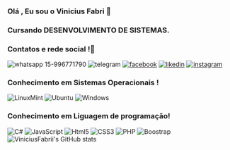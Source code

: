 ### Olá , Eu sou o Vinicius Fabri 🤙

### Cursando DESENVOLVIMENTO DE SISTEMAS. 

### Contatos e rede social !👋

![whatsapp 15-996771790](https://img.shields.io/badge/WhatsApp-25D366?style=for-the-badge&logo=whatsapp&logoColor=white)
![telegram](https://img.shields.io/badge/Telegram-2CA5E0?style=for-the-badge&logo=telegram&logoColor=white)
[![facebook](https://img.shields.io/badge/Facebook-1877F2?style=for-the-badge&logo=facebook&logoColor=white)](https://facebook.com/viniciusfabri)
[![likedin](https://img.shields.io/badge/LinkedIn-0077B5?style=for-the-badge&logo=linkedin&logoColor=white)]()
[![instagram](https://img.shields.io/badge/Instagram-E4405F?style=for-the-badge&logo=instagram&logoColor=white)]()


### Conhecimento em Sistemas Operacionais !
![LinuxMint](https://img.shields.io/badge/Linux_Mint-87CF3E?style=for-the-badge&logo=linux-mint&logoColor=white)
![Ubuntu](https://img.shields.io/badge/Ubuntu-E95420?style=for-the-badge&logo=ubuntu&logoColor=white)
![Windows](https://img.shields.io/badge/Windows-0078D6?style=for-the-badge&logo=windows&logoColor=white)

### Conhecimento em Liguagem de programação!
![C#](https://img.shields.io/badge/C%23-239120?style=for-the-badge&logo=c-sharp&logoColor=white)
![JavaScript](https://img.shields.io/badge/JavaScript-F7DF1E?style=for-the-badge&logo=javascript&logoColor=black)
![Html5](https://img.shields.io/badge/HTML5-E34F26?style=for-the-badge&logo=html5&logoColor=white)
![CSS3](https://img.shields.io/badge/CSS3-1572B6?style=for-the-badge&logo=css3&logoColor=white)
![PHP](https://img.shields.io/badge/PHP-777BB4?style=for-the-badge&logo=php&logoColor=white)
![Boostrap](https://img.shields.io/badge/Bootstrap-563D7C?style=for-the-badge&logo=bootstrap&logoColor=white)
![ViniciusFabrii's GitHub stats](https://github-readme-stats.vercel.app/api?username=ViniciusFabrii&show_icons=true&theme=tokyonight)

